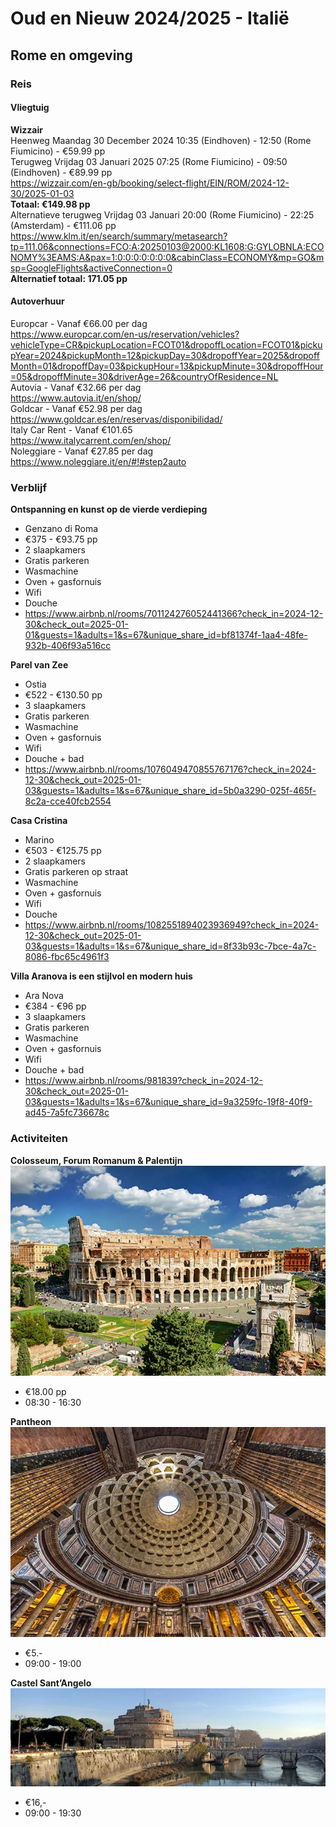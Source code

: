 # Oud en Nieuw 2024/2025 - Italië
## Rome en omgeving
### Reis
#### Vliegtuig
**Wizzair**\
Heenweg Maandag 30 December 2024 10:35 (Eindhoven) - 12:50 (Rome Fiumicino) - €59.99 pp\
Terugweg Vrijdag 03 Januari 2025 07:25 (Rome Fiumicino) - 09:50 (Eindhoven) - €89.99 pp\
https://wizzair.com/en-gb/booking/select-flight/EIN/ROM/2024-12-30/2025-01-03 \
**Totaal: €149.98 pp**\
Alternatieve terugweg Vrijdag 03 Januari 20:00 (Rome Fiumicino) - 22:25 (Amsterdam) - €111.06 pp\
https://www.klm.it/en/search/summary/metasearch?tp=111.06&connections=FCO:A:20250103@2000:KL1608:G:GYLOBNLA:ECONOMY%3EAMS:A&pax=1:0:0:0:0:0:0:0&cabinClass=ECONOMY&mp=GO&msp=GoogleFlights&activeConnection=0 \
**Alternatief totaal: 171.05 pp**
#### Autoverhuur
Europcar - Vanaf €66.00 per dag\
https://www.europcar.com/en-us/reservation/vehicles?vehicleType=CR&pickupLocation=FCOT01&dropoffLocation=FCOT01&pickupYear=2024&pickupMonth=12&pickupDay=30&dropoffYear=2025&dropoffMonth=01&dropoffDay=03&pickupHour=13&pickupMinute=30&dropoffHour=05&dropoffMinute=30&driverAge=26&countryOfResidence=NL \
Autovia - Vanaf €32.66 per dag\
https://www.autovia.it/en/shop/ \
Goldcar - Vanaf €52.98 per dag\
https://www.goldcar.es/en/reservas/disponibilidad/ \
Italy Car Rent - Vanaf €101.65\
https://www.italycarrent.com/en/shop/ \
Noleggiare - Vanaf €27.85 per dag\
https://www.noleggiare.it/en/#!#step2auto 
### Verblijf
**Ontspanning en kunst op de vierde verdieping**
- Genzano di Roma
- €375 - €93.75 pp
- 2 slaapkamers
- Gratis parkeren
- Wasmachine
- Oven + gasfornuis
- Wifi
- Douche
- https://www.airbnb.nl/rooms/701124276052441366?check_in=2024-12-30&check_out=2025-01-01&guests=1&adults=1&s=67&unique_share_id=bf81374f-1aa4-48fe-932b-406f93a516cc
  
**Parel van Zee**
- Ostia
- €522 - €130.50 pp
- 3 slaapkamers
- Gratis parkeren
- Wasmachine
- Oven + gasfornuis
- Wifi
- Douche + bad
- https://www.airbnb.nl/rooms/1076049470855767176?check_in=2024-12-30&check_out=2025-01-03&guests=1&adults=1&s=67&unique_share_id=5b0a3290-025f-465f-8c2a-cce40fcb2554

**Casa Cristina**
- Marino
- €503 - €125.75 pp
- 2 slaapkamers
- Gratis parkeren op straat
- Wasmachine
- Oven + gasfornuis
- Wifi
- Douche
- https://www.airbnb.nl/rooms/1082551894023936949?check_in=2024-12-30&check_out=2025-01-03&guests=1&adults=1&s=67&unique_share_id=8f33b93c-7bce-4a7c-8086-fbc65c4961f3

**Villa Aranova is een stijlvol en modern huis**
- Ara Nova
- €384 - €96 pp
- 3 slaapkamers
- Gratis parkeren
- Wasmachine
- Oven + gasfornuis
- Wifi
- Douche + bad
- https://www.airbnb.nl/rooms/981839?check_in=2024-12-30&check_out=2025-01-03&guests=1&adults=1&s=67&unique_share_id=9a3259fc-19f8-40f9-ad45-7a5fc736678c
### Activiteiten
**Colosseum, Forum Romanum & Palentijn**\
![alt text](image.png)
- €18.00 pp
- 08:30 - 16:30

**Pantheon**\
![alt text](image-1.png)
- €5.-
- 09:00 - 19:00

**Castel Sant’Angelo**\
![alt text](image-2.png)
- €16,-
- 09:00 - 19:30